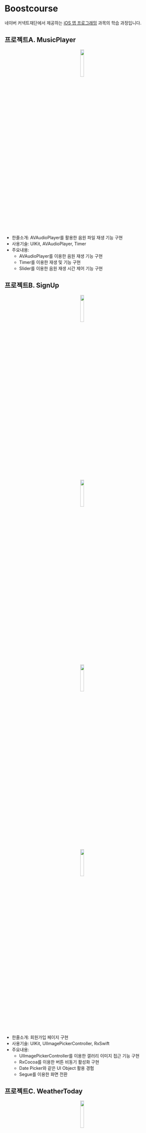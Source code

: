 # Boostcourse
네이버 커넥트재단에서 제공하는 [iOS 앱 프로그래밍](https://www.boostcourse.org/mo326/joinLectures/12966) 과목의 학습 과정입니다.

## 프로젝트A. MusicPlayer
<p align="center"><img src="https://user-images.githubusercontent.com/54430715/119622370-0c650c80-be42-11eb-8814-3830d3a79707.png" width="15%" height="15%"></p>

- 한줄소개: AVAudioPlayer를 활용한 음원 파일 재생 기능 구현
- 사용기술: UIKit, AVAudioPlayer, Timer
- 주요내용:
  - AVAudioPlayer를 이용한 음원 재생 기능 구현
  - Timer를 이용한 재생 및  기능 구현
  - Slider를 이용한 음원 재생 시간 제어 기능 구현

## 프로젝트B. SignUp
<p align="center"><img src="https://user-images.githubusercontent.com/54430715/119813520-59b9aa80-bf24-11eb-8889-38da9fc4133f.png" width="15%" height="15%"></p>
<p align="center"><img src="https://user-images.githubusercontent.com/54430715/119813523-5c1c0480-bf24-11eb-933c-31d0bc123c07.png" width="15%" height="15%"></p>
<p align="center"><img src="https://user-images.githubusercontent.com/54430715/119813515-558d8d00-bf24-11eb-8a2f-6c4b8b726db7.png" width="15%" height="15%"></p>
<p align="center"><img src="https://user-images.githubusercontent.com/54430715/119942113-6bef2380-bfcc-11eb-9c2f-14081e812291.png" width="15%" height="15%"></p>

- 한줄소개: 회원가입 페이지 구현
- 사용기술: UIKit, UIImagePickerController, RxSwift
- 주요내용:
  - UIImagePickerController를 이용한 갤러리 이미지 접근 기능 구현
  - RxCocoa를 이용한 버튼 비동기 활성화 구현
  - Date Picker와 같은 UI Object 활용 경험
  - Segue를 이용한 화면 전환

## 프로젝트C. WeatherToday
<p align="center"><img src="https://user-images.githubusercontent.com/54430715/120181749-76b5ec80-c248-11eb-9dd0-ca68f17a1ea1.png" width="15%" height="15%"></p>
<p align="center"><img src="https://user-images.githubusercontent.com/54430715/120273242-322e5d80-c2e9-11eb-8e33-bea2cad33ef8.png" width="15%" height="15%"></p>
<p align="center"><img src="https://user-images.githubusercontent.com/54430715/120273245-335f8a80-c2e9-11eb-9e27-624144da3c2a.png" width="15%" height="15%"></p>

- 한줄소개: 세계 각 국 주요 도시의 날씨 정보 앱 구현
- 사용기술: UIKit, Codable, MVVM
- 주요내용:
  - 국가 정보 및 각 도시의 날씨 정보를 저장하기 위한 Country, CityWeather 모델 구현
  - 각 모델의 데이터 관리 및 Fetch를 위한 뷰모델 구현
  - 네비게이션 기반의 테이블 뷰 구현
  - Segue를 이용한 화면 전환 및 데이터 전달

## 프로젝트D. MyAlbum
<p align="center"><img src="https://user-images.githubusercontent.com/54430715/121371563-99e34900-c978-11eb-94ab-d17f0f49ba6b.png" width="15%" height="15%"></p>
<p align="center"><img src="https://user-images.githubusercontent.com/54430715/122038072-3346ab00-ce10-11eb-9892-48ebe86b8b33.png" width="15%" height="15%"></p>
<p align="center"><img src="https://user-images.githubusercontent.com/54430715/122038449-90daf780-ce10-11eb-98b9-b5d1180f25ad.png" width="15%" height="15%"></p>
<p align="center"><img src="https://user-images.githubusercontent.com/54430715/122038077-35106e80-ce10-11eb-8bfb-14f0c4cd1360.png" width="15%" height="15%"></p>
<p align="center"><img src="https://user-images.githubusercontent.com/54430715/123642935-d2cb5b00-d85e-11eb-8f5b-0fe6d5c0084e.png" width="15%" height="15%"></p>

- 한줄소개: 
- 사용기술: UIKit, Compositional Layout, PhotoKit, RxSwift, RxCocoa, MVVM
- 주요내용:

## 프로젝트E. BoxOffice

- 한줄소개: 
- 사용기술: UIKit, MVVM
- 주요내용:


